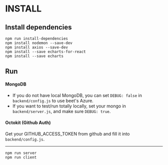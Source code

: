# INSTALL

## Install dependencies

```shell
npm run install-dependencies
npm install nodemon --save-dev
npm install axios --save-dev
npm install --save echarts-for-react
npm install --save echarts
```

## Run

#### MongoDB

- If you do not have local MongoDB, you can set `DEBUG: false` in `backend/config.js` to use beet's Azure.
- If you want to test/run totally locally, set your mongo in `backend/server.js`, and make sure `DEBUG: true`.

#### Octokit (Github Auth)

Get your GITHUB_ACCESS_TOKEN from github and fill it into `backend/config.js`.

---

```
npm run server
npm run client
```
